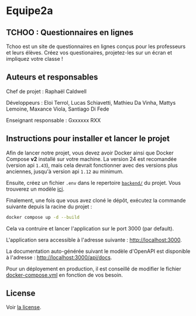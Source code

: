 # Equipe2a

## TCHOO : Questionnaires en lignes

Tchoo est un site de questionnaires en lignes conçus pour les professeurs et leurs élèves. Créez vos questionaires, projetez-les sur un écran et impliquez votre classe !

## Auteurs et responsables
Chef de projet : Raphaël Caldwell

Développeurs : Eloi Terrol, Lucas Schiavetti, Mathieu Da Vinha, Mattys Lemoine, Maxance Viola, Santiago Di Fede

Enseignant responsable : Gxxxxxx RXX

## Instructions pour installer et lancer le projet

Afin de lancer notre projet, vous devez avoir Docker ainsi que Docker Compose **v2** installé sur votre machine. La version 24 est recomandée (version api `1.43`), mais cela devrait fonctionner avec des versions plus anciennes, jusqu'à version api `1.12` au minimum.

Ensuite, créez un fichier `.env` dans le repertoire [`backend/`](./backend/) du projet. Vous trouverez un modèle [ici](./backend/README.md).

Finalement, une fois que vous avez cloné le dépôt, exécutez la commande suivante depuis la racine du projet :

```sh
docker compose up -d --build
```

Cela va contruire et lancer l'application sur le port 3000 (par default).

L'application sera accessible à l'adresse suivante : [http://localhost:3000](http://localhost:3000).

La documentation auto-générée suivant le modèle d'OpenAPI est disponible à l'adresse : [http://localhost:3000/api/docs](http://localhost:3000/api/docs).

Pour un déployement en production, il est conseillé de modifier le fichier [docker-compose.yml](./docker-compose.yml) en fonction de vos besoin.

## License

Voir [la license](./LICENCE).
